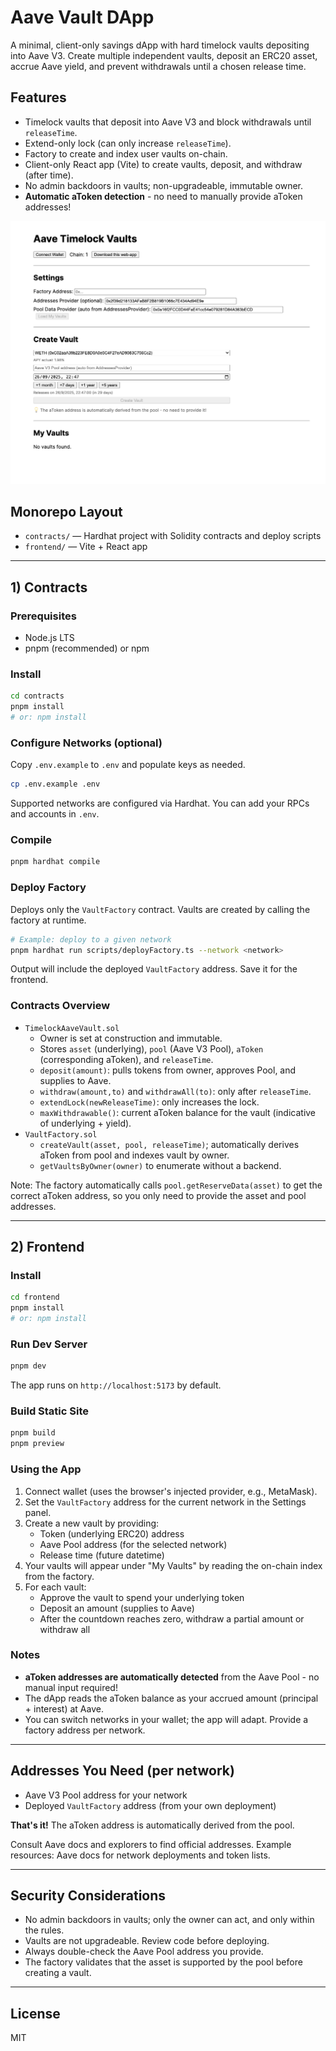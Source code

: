 # Aave Vault DApp

A minimal, client-only savings dApp with hard timelock vaults depositing into Aave V3. Create multiple independent vaults, deposit an ERC20 asset, accrue Aave yield, and prevent withdrawals until a chosen release time.

## Features
- Timelock vaults that deposit into Aave V3 and block withdrawals until `releaseTime`.
- Extend-only lock (can only increase `releaseTime`).
- Factory to create and index user vaults on-chain.
- Client-only React app (Vite) to create vaults, deposit, and withdraw (after time).
- No admin backdoors in vaults; non-upgradeable, immutable owner.
- **Automatic aToken detection** - no need to manually provide aToken addresses!

![App Screenshot](./docs/screenshot.png)

## Monorepo Layout
- `contracts/` — Hardhat project with Solidity contracts and deploy scripts
- `frontend/` — Vite + React app

---

## 1) Contracts

### Prerequisites
- Node.js LTS
- pnpm (recommended) or npm

### Install
```bash
cd contracts
pnpm install
# or: npm install
```

### Configure Networks (optional)
Copy `.env.example` to `.env` and populate keys as needed.
```bash
cp .env.example .env
```

Supported networks are configured via Hardhat. You can add your RPCs and accounts in `.env`.

### Compile
```bash
pnpm hardhat compile
```

### Deploy Factory
Deploys only the `VaultFactory` contract. Vaults are created by calling the factory at runtime.
```bash
# Example: deploy to a given network
pnpm hardhat run scripts/deployFactory.ts --network <network>
```
Output will include the deployed `VaultFactory` address. Save it for the frontend.

### Contracts Overview
- `TimelockAaveVault.sol`
  - Owner is set at construction and immutable.
  - Stores `asset` (underlying), `pool` (Aave V3 Pool), `aToken` (corresponding aToken), and `releaseTime`.
  - `deposit(amount)`: pulls tokens from owner, approves Pool, and supplies to Aave.
  - `withdraw(amount,to)` and `withdrawAll(to)`: only after `releaseTime`.
  - `extendLock(newReleaseTime)`: only increases the lock.
  - `maxWithdrawable()`: current aToken balance for the vault (indicative of underlying + yield).
- `VaultFactory.sol`
  - `createVault(asset, pool, releaseTime)`; automatically derives aToken from pool and indexes vault by owner.
  - `getVaultsByOwner(owner)` to enumerate without a backend.

Note: The factory automatically calls `pool.getReserveData(asset)` to get the correct aToken address, so you only need to provide the asset and pool addresses.

---

## 2) Frontend

### Install
```bash
cd frontend
pnpm install
# or: npm install
```

### Run Dev Server
```bash
pnpm dev
```
The app runs on `http://localhost:5173` by default.

### Build Static Site
```bash
pnpm build
pnpm preview
```

### Using the App
1. Connect wallet (uses the browser's injected provider, e.g., MetaMask).
2. Set the `VaultFactory` address for the current network in the Settings panel.
3. Create a new vault by providing:
   - Token (underlying ERC20) address
   - Aave Pool address (for the selected network)
   - Release time (future datetime)
4. Your vaults will appear under "My Vaults" by reading the on-chain index from the factory.
5. For each vault:
   - Approve the vault to spend your underlying token
   - Deposit an amount (supplies to Aave)
   - After the countdown reaches zero, withdraw a partial amount or withdraw all

### Notes
- **aToken addresses are automatically detected** from the Aave Pool - no manual input required!
- The dApp reads the aToken balance as your accrued amount (principal + interest) at Aave.
- You can switch networks in your wallet; the app will adapt. Provide a factory address per network.

---

## Addresses You Need (per network)
- Aave V3 Pool address for your network
- Deployed `VaultFactory` address (from your own deployment)

**That's it!** The aToken address is automatically derived from the pool.

Consult Aave docs and explorers to find official addresses. Example resources: Aave docs for network deployments and token lists.

---

## Security Considerations
- No admin backdoors in vaults; only the owner can act, and only within the rules.
- Vaults are not upgradeable. Review code before deploying.
- Always double-check the Aave Pool address you provide.
- The factory validates that the asset is supported by the pool before creating a vault.

---

## License
MIT

